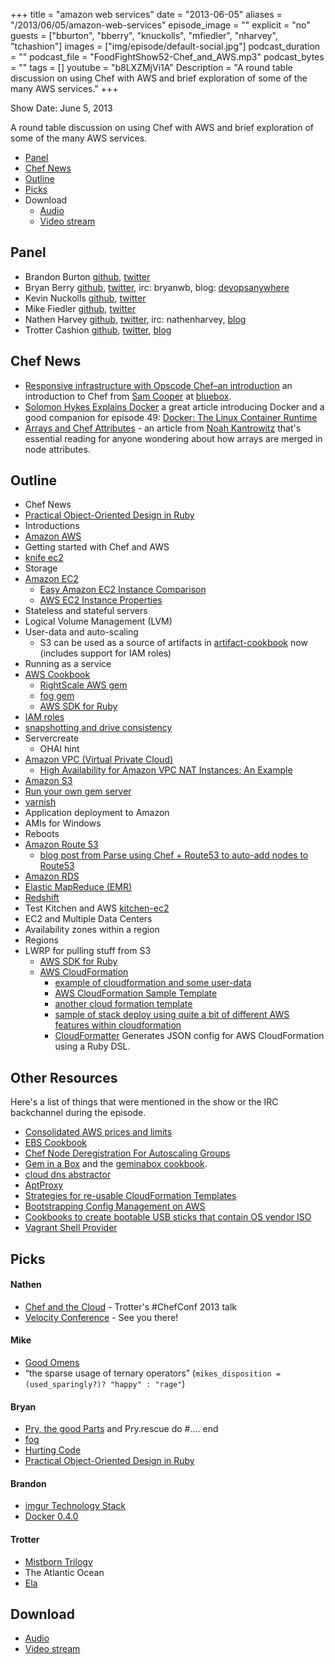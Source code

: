 +++
title = "amazon web services"
date = "2013-06-05"
aliases = "/2013/06/05/amazon-web-services"
episode_image = ""
explicit = "no"
guests = ["bburton", "bberry", "knuckolls", "mfiedler", "nharvey", "tchashion"]
images = ["img/episode/default-social.jpg"]
podcast_duration = ""
podcast_file = "FoodFightShow52-Chef_and_AWS.mp3"
podcast_bytes = ""
tags = []
youtube = "b8LXZMjVi1A"
Description = "A round table discussion on using Chef with AWS and brief exploration of some of the many AWS services."
+++

Show Date:  June 5, 2013

A round table discussion on using Chef with AWS and brief exploration of some of the many AWS services.

* [Panel](http://foodfightshow.org/2013/06/amazon-web-services.html#panel)
* [Chef News](http://foodfightshow.org/2013/06/amazon-web-services.html#news)
* [Outline](http://foodfightshow.org/2013/06/amazon-web-services.html#outline)
* [Picks](http://foodfightshow.org/2013/06/amazon-web-services.html#picks)
* Download
  * [Audio](http://traffic.libsyn.com/foodfight/FoodFightShow52-Chef_and_AWS.mp3)
  * [Video stream](http://www.youtube.com/watch?v=b8LXZMjVi1A)


Panel<a name="panel"></a>
-----
* Brandon Burton [github](http://github.com/solarce), [twitter](https://twitter.com/solarce)
* Bryan Berry [github](http://github.com/bryanwb), [twitter](http://twitter.com/bryanwb), irc: bryanwb, blog: [devopsanywhere](http://devopsanywhere.blogspot.com)
* Kevin Nuckolls [github](https://github.com/knuckolls), [twitter](https://twitter.com/knuckolls)
* Mike Fiedler [github](http://github.com/miketheman), [twitter](http://twitter.com/mikefiedler)
* Nathen Harvey [github](http://github.com/nathenharvey), [twitter](http://twitter.com/nathenharvey), irc: nathenharvey, [blog](http://nathenharvey.com)
* Trotter Cashion [github](http://github.com/trotter), [twitter](http://twitter.com/cashion), [blog](http://trottercashion.com)

<!-- more -->

Chef News<a name="news"></a>
---------

* [Responsive infrastructure with Opscode Chef–an introduction](https://www.bluebox.net/about/blog/2013/06/responsive-infrastructure-with-opscode-chef-an-introduction/) an introduction to Chef from [Sam Cooper](https://github.com/sandfish8) at [bluebox](https://www.bluebox.net/).
* [Solomon Hykes Explains Docker](http://www.activestate.com/blog/2013/06/solomon-hykes-explains-docker) a great article introducing Docker and a good companion for episode 49:  [Docker: The Linux Container Runtime](http://foodfightshow.org/2013/04/docker-the-linux-container-runtime.html)
* [Arrays and Chef Attributes](https://coderanger.net/2013/06/arrays-and-chef/) - an article from [Noah Kantrowitz](https://twitter.com/kantrn) that's essential reading for anyone wondering about how arrays are merged in node attributes.

Outline<a name="outline"></a>
-------

* Chef News
* [Practical Object-Oriented Design in Ruby](http://www.poodr.info/)
* Introductions
* [Amazon AWS](http://aws.amazon.com/)
* Getting started with Chef and AWS
* [knife ec2](http://docs.opscode.com/plugin_knife_ec2.html)
* Storage
* [Amazon EC2](http://aws.amazon.com/ec2/)
  * [Easy Amazon EC2 Instance Comparison](http://www.ec2instances.info/)
  * [AWS EC2 Instance Properties](http://docs.aws.amazon.com/AWSCloudFormation/latest/UserGuide/aws-properties-ec2-instance.html)
* Stateless and stateful servers
* Logical Volume Management (LVM)
* User-data and auto-scaling
  * S3 can be used as a source of artifacts in [artifact-cookbook](http://ckbk.it/artifact) now (includes support for IAM roles)
* Running as a service
* [AWS Cookbook](http://ckbk.it/aws)
  * [RightScale AWS gem](http://rubygems.org/gems/right_aws)
  * [fog gem](http://rubygems.org/gems/fog)
  * [AWS SDK for Ruby](http://aws.amazon.com/sdkforruby/)
* [IAM roles](http://aws.typepad.com/aws/2012/06/iam-roles-for-ec2-instances-simplified-secure-access-to-aws-service-apis-from-ec2.html)
* [snapshotting and drive consistency](https://gist.github.com/anthroprose/9a1b3b7dbf3218578bcb)
* Servercreate
  * OHAI hint
* [Amazon VPC (Virtual Private Cloud)](http://aws.amazon.com/vpc/)
  * [High Availability for Amazon VPC NAT Instances: An Example](http://aws.amazon.com/articles/2781451301784570)
* [Amazon S3](http://aws.amazon.com/s3/)
* [Run your own gem server](http://guides.rubygems.org/run-your-own-gem-server/)
 * [varnish](https://github.com/opscode-cookbooks/varnish)
* Application deployment to Amazon
* AMIs for Windows
* Reboots
* [Amazon Route 53](http://aws.amazon.com/route53/)
  * [blog post from Parse using Chef + Route53 to auto-add nodes to Route53](http://blog.parse.com/2013/02/28/working-with-hostnames-in-a-dynamically-scaled-environment/)
* [Amazon RDS](http://aws.amazon.com/rds/)
* [Elastic MapReduce (EMR)](http://aws.amazon.com/elasticmapreduce/)
* [Redshift](http://aws.amazon.com/redshift/)
* Test Kitchen and AWS
  [kitchen-ec2](https://github.com/opscode/kitchen-ec2)
* EC2 and Multiple Data Centers
 * Availability zones within a region
 * Regions
* LWRP for pulling stuff from S3
  * [AWS SDK for Ruby](http://aws.amazon.com/sdkforruby/)
  * [AWS CloudFormation](http://aws.amazon.com/cloudformation/)
    * [example of cloudformation and some user-data](https://gist.github.com/solarce/5716564)
    * [AWS CloudFormation Sample Template](https://s3.amazonaws.com/cloudformation-templates-us-east-1/multi-tier-web-app-in-vpc.template)
    * [another cloud formation template](http://www.unixdaemon.net/stack-template.json)
    * [sample of stack deploy using quite a bit of different AWS features within cloudformation](https://gist.github.com/anthroprose/b3c7f4e0771abcfefef5)
    * [CloudFormatter](https://github.com/songkick/cloud_formatter) Generates JSON config for AWS CloudFormation using a Ruby DSL.

## Other Resources

Here's a list of things that were mentioned in the show or the IRC backchannel during the episode.

* [Consolidated AWS prices and limits](http://www.awsnow.info/)
* [EBS Cookbook](http://ckbk.it/ebs)
* [Chef Node Deregistration For Autoscaling Groups](http://www.nuvolecomputing.com/2012/07/02/chef-node-de-registration-for-autoscaling-groups/)
* [Gem in a Box](https://github.com/cwninja/geminabox) and the [geminabox cookbook](http://community.opscode.com/cookbooks/geminabox).
* [cloud dns abstractor](https://github.com/Netflix/denominator)
* [AptProxy](https://help.ubuntu.com/community/AptProxy)
* [Strategies for re-usable CloudFormation Templates](http://awsadvent.tumblr.com/post/38685647817/strategies-reusable-cfn-templates)
* [Bootstrapping Config Management on AWS](http://awsadvent.tumblr.com/post/37773106407/bootstrap-cfg-mgmt-aws)
* [Cookbooks to create bootable USB sticks that contain OS vendor ISO](https://github.com/ii-cookbooks/ii-usb)
* [Vagrant Shell Provider](https://github.com/destructuring/vagrant-shell)

Picks
-----
#### Nathen
* [Chef and the Cloud](http://www.opscode.com/blog/chefconf-talks/chef-and-the-cloud-trotter-cashion/) - Trotter's #ChefConf 2013 talk
* [Velocity Conference](http://velocityconf.com/) - See you there!

#### Mike
* [Good Omens](http://books.google.com/books/about/Good_Omens.html?id=B7FL6zzN_FsC)
*  “the sparse usage of ternary operators” (`mikes_disposition = (used_sparingly?)? "happy" : "rage"`)

#### Bryan
* [Pry, the good Parts](http://www.confreaks.com/videos/2467-railsconf2013-pry-the-good-parts)
and Pry.rescue do #.... end
* [fog](http://fog.io)
* [Hurting Code](http://www.youtube.com/watch?v=L_z5oqPrDWY)
* [Practical Object-Oriented Design in Ruby](http://www.poodr.info/)

#### Brandon
* [imgur Technology Stack](http://imgur.com/blog/2013/06/04/tech-tuesday-our-technology-stack/)
* [Docker 0.4.0](https://github.com/dotcloud/docker/wiki/Docker-0.4.0-release-note,-June-3-2013)

#### Trotter
* [Mistborn Trilogy](http://www.goodreads.com/book/show/6604209-mistborn-trilogy-boxed-set)
* The Atlantic Ocean
* [Ela](http://elaphilly.com/)

Download
--------
* [Audio](http://traffic.libsyn.com/foodfight/FoodFightShow52-Chef_and_AWS.mp3)
* [Video stream](http://www.youtube.com/watch?v=b8LXZMjVi1A)
